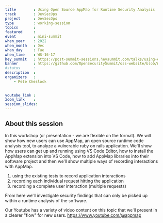 ```yaml
---
title        : Using Open Source AppMap for Runtime Security Analysis
track        : DevSecOps
project      : DevSecOps
type         : working-session
topics       : 
featured     :
event        : mini-summit
when_year    : 2022
when_month   : Dec
when_day     : Tue
when_time    : WS-16-17
hey_summit   : https://post-summit-sessions.heysummit.com/talks/using-open-source-appmap-for-runtime-security-analysis/
banner       : https://github.com/OpenSecuritySummit/oss-website/blob/main/content/participant/images/Open%20Source%20AppMap.png?raw=true
#status      : 
description  :
organizers   :
    - Pete Cheslock
    
     
youtube_link : 
zoom_link    : 
session_slides:
---
```




## About this session
In this workshop (or presentation - we are flexible on the format). We will show how new users can use AppMap, an open source runtime code analysis tool, to analyze a vulnerable ruby on rails application.  We'll show how users can get up and running using VS Code Editor, how to install the AppMap extension into VS Code, how to add AppMap libraries into their software project and then we'll show multiple ways of recording interactions with AppMap. 

1) using the existing tests to record application interactions
2) recording each individual request hitting the application
3) recording a complete user interaction (multiple requests)

From here we'll investigate security findings that can only be picked up within a runtime analysis of the software. 

Our Youtube has a variety of video content on this topic that we'll present in a clearer "flow" for new users.  https://www.youtube.com/@appmap
